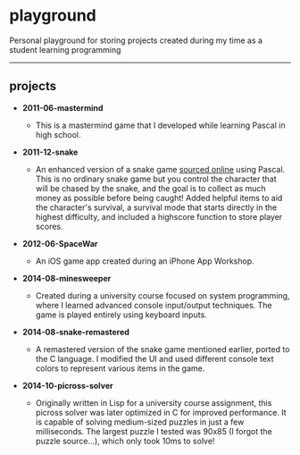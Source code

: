 # playground
Personal playground for storing projects created during my time as a student learning programming

---
## projects
- **2011-06-mastermind**
  - This is a mastermind game that I developed while learning Pascal in high school.

- **2011-12-snake**
  - An enhanced version of a snake game [sourced online](https://pascal.sources.ru/gamestxt/turbogam.htm) using Pascal. This is no ordinary snake game but you control the character that will be chased by the snake, and the goal is to collect as much money as possible before being caught! Added helpful items to aid the character's survival, a survival mode that starts directly in the highest difficulty, and included a highscore function to store player scores.

- **2012-06-SpaceWar**
  - An iOS game app created during an iPhone App Workshop.

- **2014-08-minesweeper**
  - Created during a university course focused on system programming, where I learned advanced console input/output techniques. The game is played entirely using keyboard inputs.

- **2014-08-snake-remastered**
  - A remastered version of the snake game mentioned earlier, ported to the C language. I modified the UI and used different console text colors to represent various items in the game.

- **2014-10-picross-solver**
  - Originally written in Lisp for a university course assignment, this picross solver was later optimized in C for improved performance. It is capable of solving medium-sized puzzles in just a few milliseconds. The largest puzzle I tested was 90x85 (I forgot the puzzle source...), which only took 10ms to solve!
